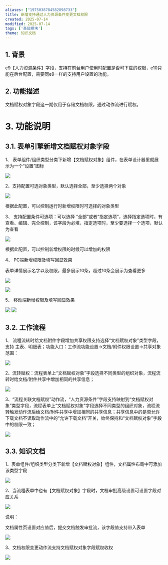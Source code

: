 ```yaml
---
aliases: ["1975038784582898733"]
title: 新增支持通过人力资源条件变更文档权限
created: 2025-07-14
modified: 2025-07-14
tags: ['基础模块']
theme: 知识文档
---
```


## 1. **背景**

e9【人力资源条件】字段，支持在前台用户使用时配置是否可下载的权限，e10只能在后台配置，需要同e9一样的支持用户设置的功能。

## 2. **功能描述**

文档赋权对象字段这一期仅用于存储文档权限，通过动作流进行赋权。

# 3. **功能说明**

## 3.1. **表单引擎新增文档赋权对象字段**

1、 表单组件/组织类型分类下新增【文档赋权对象】组件，在表单设计器里就展示为一个“设置”图标

![](520c26a74b88f32f1ba5de8029e445b0.jpg)

2、支持配置可选对象类型，默认选择全部，至少选择两个对象

![](6c820ca7508f678eee163fb7d9de65f6.jpg)

根据此配置，可以控制运行时新增权限时可选择的对象类型

3、 支持配置条件可选项：可以选择 “全部”或者“指定选项”，选择指定选项时，有查看、编辑、完全控制，该字段为必填，指定选项时，至少要选择一个选项，默认为查看

![](e400f27c3028c97b8c20d8e0e73288db.jpg)

根据此配置，可以控制新增权限的时候可以增加的权限

4、 PC端新增权限及填写回显效果

表单详情展示名字以及权限，最多展示10条，超过10条会展示为查看更多

![](7f5a922ffc3c79bd4ef1b2a57cf02d6e.jpg)

![](c358c723056feb36690765de1180ffb2.jpg)

5、 移动端新增权限及填写回显效果

![](0860312409d74c705c22e00acfc47450.jpg)  ![](6f741ac8869ceb452540b9cc4b48a3b5.jpg)

## 3.2. **工作流程**

1、 流程流转时给文档附件字段增加共享权限支持选择“文档赋权对象”类型字段，支持 主表、明细表；功能入口：工作流功能设置->文档/附件权限设置->共享对象范围：

![](b1284773753eeb4b93506090601bc105.jpg)

2、流转赋权：流程表单上“文档赋权对象”字段选择不同类型的组织对象，流程流转时给文档/附件共享中增加相同的共享信息；

![](eb57a5246fae78237aa67b4e5e7f5806.jpg)

3、“流程关联文档赋权”动作流，“人力资源条件”字段支持映射到“文档赋权对象”类型字段，流程表单上“文档赋权对象”字段选择不同类型的组织对象，流程流转触发动作流后给文档/附件共享中增加相同的共享信息；共享信息中的是否允许下载文档不读取动作流中的“允许下载文档”开关，始终保持和“文档赋权对象”字段中的权限一致；

![](5aa60905c4ed81cff133ec8ce6023d60.jpg)

## 3.3. **知识文档**

1、表单组件/组织类型分类下新增【文档赋权对象】组件，文档属性布局中可添加该类型字段

![](73a42f972c9c0935ca17403e47be0129.jpg)

2、当流程表单中也有【文档赋权对象】字段时，文档审批高级设置可设置字段对应关系

![](caf11f5dae9a0c6c685844a17e773343.jpg)

说明：

文档属性页设置对应值后，提交文档触发审批流，该字段值支持带入表单

![](6044b333798ff914761100bdca208da4.jpg)

3、文档权限变更动作流支持文档赋权对象字段赋权收权

![](8c98cc0aee9aa398127227ba0e810ecf.jpg)